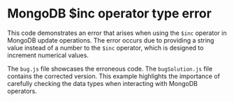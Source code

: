 # MongoDB $inc operator type error
This code demonstrates an error that arises when using the `$inc` operator in MongoDB update operations. The error occurs due to providing a string value instead of a number to the `$inc` operator, which is designed to increment numerical values. 

The `bug.js` file showcases the erroneous code.  The `bugSolution.js` file contains the corrected version.  This example highlights the importance of carefully checking the data types when interacting with MongoDB operators.